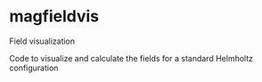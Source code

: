 # magfieldvis
Field visualization

Code to visualize and calculate the fields for a standard Helmholtz configuration
